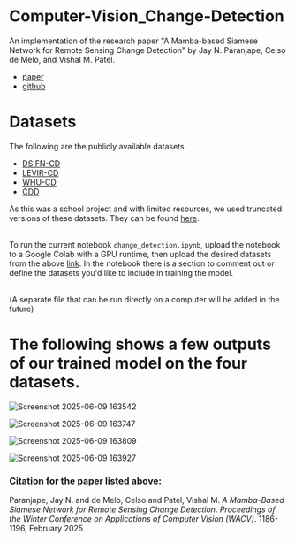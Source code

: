 # Computer-Vision_Change-Detection
An implementation of the research paper "A Mamba-based Siamese Network for Remote Sensing Change Detection" by Jay N. Paranjape, Celso de Melo, and Vishal M. Patel.
- [paper](https://openaccess.thecvf.com/content/WACV2025/papers/Paranjape_A_Mamba-Based_Siamese_Network_for_Remote_Sensing_Change_Detection_WACV_2025_paper.pdf)
- [github](https://github.com/JayParanjape/M-CD)

# Datasets
The following are the publicly available datasets
- [DSIFN-CD](https://www.dropbox.com/s/1lr4m70x8jdkdr0/DSIFN-CD-256.zip?dl=0)
- [LEVIR-CD](https://www.dropbox.com/s/18fb5jo0npu5evm/LEVIR-CD256.zip?dl=0)
- [WHU-CD](https://www.dropbox.com/s/r76a00jcxp5d3hl/WHU-CD-256.zip?dl=0)
- [CDD](https://www.dropbox.com/s/ls9fq5u61k8wxwk/CDD.zip?dl=0)

As this was a school project and with limited resources, we used truncated versions of these datasets. They can be found [here](https://drive.google.com/drive/folders/1HLgNcUADIX6XoCNQLJPDpTX_WTxkhad9). <br><br>

To run the current notebook `change_detection.ipynb`, upload the notebook to a Google Colab with a GPU runtime, then upload the desired datasets from the above [link](https://drive.google.com/drive/folders/1HLgNcUADIX6XoCNQLJPDpTX_WTxkhad9). In the notebook there is a section to comment out or define the datasets you'd like to include in training the model. <br><br>

(A separate file that can be run directly on a computer will be added in the future)

# The following shows a few outputs of our trained model on the four datasets.

![Screenshot 2025-06-09 163542](https://github.com/user-attachments/assets/95027079-f340-4696-9b01-0aca7db05864)

![Screenshot 2025-06-09 163747](https://github.com/user-attachments/assets/cd32471e-f537-4195-9fcc-bfabbf50da68)

![Screenshot 2025-06-09 163809](https://github.com/user-attachments/assets/45309835-dcc3-48e0-9e23-484468fcfcc7)

![Screenshot 2025-06-09 163927](https://github.com/user-attachments/assets/6bc03cb4-be58-42a4-a97f-f53220e18309)

### Citation for the paper listed above:
Paranjape, Jay N. and de Melo, Celso and Patel, Vishal M. *A Mamba-Based Siamese Network for Remote Sensing Change Detection*. *Proceedings of the Winter Conference on Applications of Computer Vision (WACV)*. 1186-1196, February 2025
